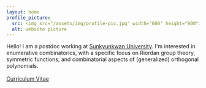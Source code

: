 ```yaml
---
layout: home
profile_picture:
  src: <img src="/assets/img/profile-pic.jpg" width="600" height="800"></img>
  alt: website picture
---
```


<p>
  Hello! I am a postdoc working at <a href="https://www.skku.edu">Sunkyunkwan University</a>. 
  I'm interested in enumerative combinatorics, with a specific focus on Riordan group theory, symmetric functions, and combinatorial aspects of (generalized) orthogonal polynomials.
<br><br>
  <a href="CV_Minho Song.pdf">Curriculum Vitae</a>
</p>
